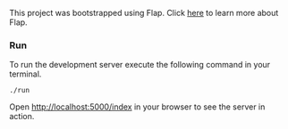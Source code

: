 
This project was bootstrapped using Flap.
Click [here](https://www.github.com/itssamuelrowe/flap) to learn more about Flap.

### Run
To run the development server execute the following command in your terminal.

```
./run
```

Open [http://localhost:5000/index](http://localhost:5000/index) in your browser
to see the server in action.
